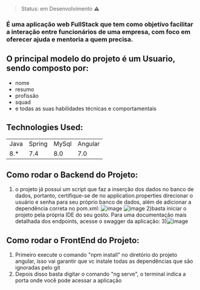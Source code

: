 > Status: em Desenvolvimento ⚠️

### É uma aplicação web FullStack que tem como objetivo facilitar a interação entre funcionários de uma empresa, com foco em oferecer ajuda e mentoria a quem precisa.

## O principal modelo do projeto é um Usuario, sendo composto por:

+ nome 
+ resumo
+ profissão
+ squad
+ e todas as suas habilidades técnicas e comportamentais
 
## Technologies Used:

<table>
  <tr>
    <td>Java</td>
    <td>Spring</td>
    <td>MySql</td>
    <td>Angular</td>
  </tr>
  <tr>
    <td>8.*</td>
    <td>7.4</td>
    <td>8.0</td>
    <td>7.0</td>
  </tr>
</table>

## Como rodar o Backend do Projeto:

1) o projeto já possuí um script que faz a inserção dos dados no banco de dados, portanto, certifique-se de no application.properties direcionar o usuário e senha para seu próprio banco de dados, além de adicionar a dependência correta no pom.xml: 
![image](https://user-images.githubusercontent.com/72326473/163059595-87cdf1fc-8f8e-4f5f-9648-20639965691a.png)
![image](https://user-images.githubusercontent.com/72326473/163059677-3ee6aaa0-860c-4898-87b5-b65c3ab0a010.png)
2)basta iniciar o projeto pela própria IDE do seu gosto. Para uma documentação mais detalhada dos endpoints, acesse o swagger da aplicação:
3)![image](https://user-images.githubusercontent.com/72326473/163060619-95d0be70-9351-40f6-bdee-249c071b18e1.png)

## Como rodar o FrontEnd do Projeto:
1) Primeiro execute o comando "npm install" no diretório do projeto angular, isso vai garantir que vc instale todas as dependências que são ignoradas pelo git
2) Depois disso basta digitar o comando "ng serve", o terminal indica a porta onde você pode acessar a aplicação

